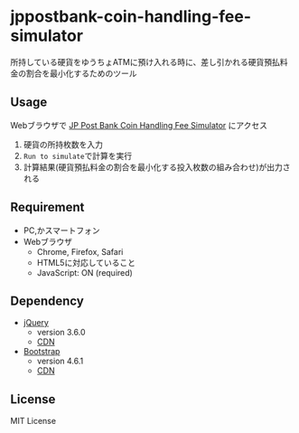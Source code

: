 # jppostbank-coin-handling-fee-simulator

所持している硬貨をゆうちょATMに預け入れる時に、差し引かれる硬貨預払料金の割合を最小化するためのツール

## Usage
Webブラウザで [JP Post Bank Coin Handling Fee Simulator](https://jppostbank-coin-handling-fee-simulator.matchaism.net) にアクセス
1. 硬貨の所持枚数を入力
2. `Run to simulate`で計算を実行
3. 計算結果(硬貨預払料金の割合を最小化する投入枚数の組み合わせ)が出力される

## Requirement
  - PC,かスマートフォン
  - Webブラウザ
    - Chrome, Firefox, Safari
    - HTML5に対応していること
    - JavaScript: ON (required)

## Dependency
  - [jQuery](https://jquery.com/)
    - version 3.6.0
    - [CDN](https://ajax.googleapis.com/ajax/libs/jquery/3.6.0/jquery.min.js)
  - [Bootstrap](https://getbootstrap.com/)
    - version 4.6.1
    - [CDN](https://cdn.jsdelivr.net/npm/bootstrap@4.6.1/dist/css/bootstrap.min.css)

## License
MIT License
